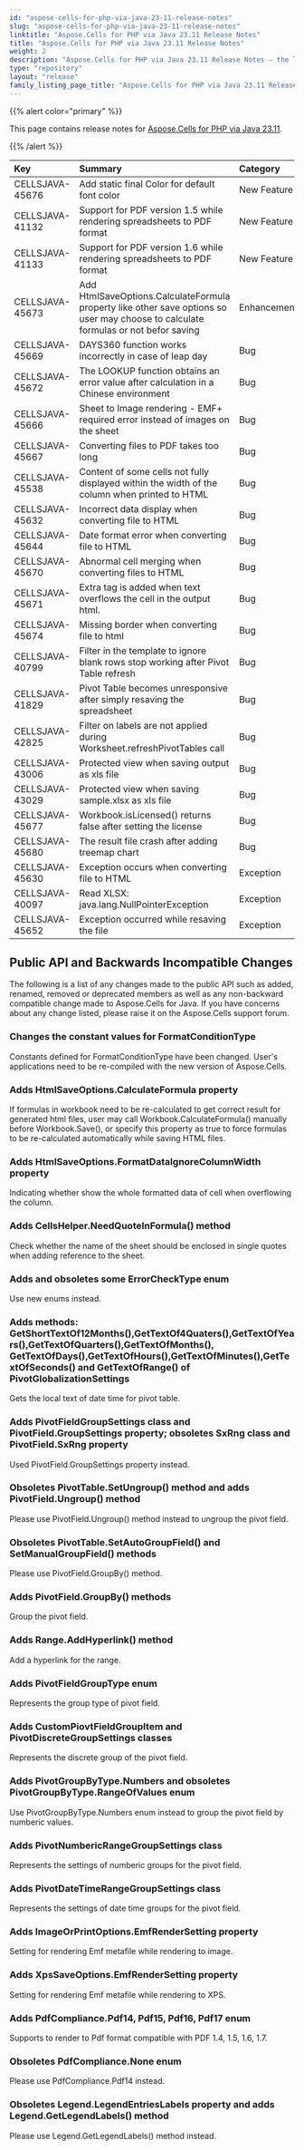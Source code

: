 ```yaml
---
id: "aspose-cells-for-php-via-java-23-11-release-notes"
slug: "aspose-cells-for-php-via-java-23-11-release-notes"
linktitle: "Aspose.Cells for PHP via Java 23.11 Release Notes"
title: "Aspose.Cells for PHP via Java 23.11 Release Notes"
weight: 2
description: "Aspose.Cells for PHP via Java 23.11 Release Notes – the latest updates and fixes."
type: "repository"
layout: "release"
family_listing_page_title: "Aspose.Cells for PHP via Java 23.11 Release Notes"
---
```


{{% alert color="primary" %}}

This page contains release notes for [Aspose.Cells for PHP via Java 23.11](https://releases.aspose.com/cells/php/new-releases/aspose.cells-for-php-via-java-23.11/).

{{% /alert %}}

|**Key**|**Summary**|**Category**|
| :- | :- | :- |
|CELLSJAVA-45676|Add static final Color for default font color|New Feature
|CELLSJAVA-41132|Support for PDF version 1.5 while rendering spreadsheets to PDF format|New Feature
|CELLSJAVA-41133|Support for PDF version 1.6 while rendering spreadsheets to PDF format|New Feature
|CELLSJAVA-45673|Add HtmlSaveOptions.CalculateFormula property like other save options so user may choose to calculate formulas or not befor saving|Enhancement
|CELLSJAVA-45669|DAYS360 function works incorrectly in case of leap day|Bug
|CELLSJAVA-45672|The LOOKUP function obtains an error value after calculation in a Chinese environment|Bug
|CELLSJAVA-45666|Sheet to Image rendering - EMF+ required error instead of images on the sheet|Bug
|CELLSJAVA-45667|Converting files to PDF takes too long|Bug
|CELLSJAVA-45538|Content of some cells not fully displayed within the width of the column when printed to HTML |Bug
|CELLSJAVA-45632|Incorrect data display when converting file to HTML|Bug
|CELLSJAVA-45644|Date format error when converting file to HTML|Bug
|CELLSJAVA-45670|Abnormal cell merging when converting files to HTML|Bug
|CELLSJAVA-45671|Extra tag is added when text overflows the cell in the output html.|Bug
|CELLSJAVA-45674|Missing border when converting file to html|Bug
|CELLSJAVA-40799|Filter in the template to ignore blank rows stop working after Pivot Table refresh|Bug
|CELLSJAVA-41829|Pivot Table becomes unresponsive after simply resaving the spreadsheet|Bug
|CELLSJAVA-42825|Filter on labels are not applied during Worksheet.refreshPivotTables call|Bug
|CELLSJAVA-43006|Protected view when saving output as xls file|Bug
|CELLSJAVA-43029|Protected view when saving sample.xlsx as xls file|Bug
|CELLSJAVA-45677|Workbook.isLicensed() returns false after setting the license|Bug
|CELLSJAVA-45680|The result file crash after adding treemap chart|Bug
|CELLSJAVA-45630|Exception occurs when converting file to HTML|Exception
|CELLSJAVA-40097|Read XLSX: java.lang.NullPointerException|Exception
|CELLSJAVA-45652|Exception occurred while resaving the file|Exception

## **Public API and Backwards Incompatible Changes**

The following is a list of any changes made to the public API such as added, renamed, removed or deprecated members as well as any non-backward compatible change made to Aspose.Cells for Java. If you have concerns about any change listed, please raise it on the Aspose.Cells support forum.

### **Changes the constant values for FormatConditionType**

Constants defined for FormatConditionType have been changed. User's applications need to be re-compiled with the new version of Aspose.Cells.

### **Adds HtmlSaveOptions.CalculateFormula property**

If formulas in workbook need to be re-calculated to get correct result for generated html files, user may call Workbook.CalculateFormula() manually before Workbook.Save(), or specify this property as true to force formulas to be re-calculated automatically while saving HTML files.

### **Adds HtmlSaveOptions.FormatDataIgnoreColumnWidth property**

 Indicating whether show the whole formatted data of cell when overflowing the column.

### **Adds CellsHelper.NeedQuoteInFormula() method**

Check whether the name of the sheet should be enclosed in single quotes when adding reference to the sheet.

### **Adds and obsoletes some ErrorCheckType enum**

Use new enums instead.

### **Adds methods: GetShortTextOf12Months(),GetTextOf4Quaters(),GetTextOfYears(),GetTextOfQuarters(),GetTextOfMonths(), GetTextOfDays(),GetTextOfHours(),GetTextOfMinutes(),GetTextOfSeconds() and GetTextOfRange() of PivotGlobalizationSettings**

Gets the local text of date time for pivot table.

### **Adds PivotFieldGroupSettings class and PivotField.GroupSettings property; obsoletes SxRng class and PivotField.SxRng property**

Used PivotField.GroupSettings property instead.

### **Obsoletes PivotTable.SetUngroup() method and adds PivotField.Ungroup() method**

Please use PivotField.Ungroup() method instead to ungroup the pivot field.

### **Obsoletes PivotTable.SetAutoGroupField() and SetManualGroupField() methods**

Please use PivotField.GroupBy() method.

### **Adds PivotField.GroupBy() methods**

Group the pivot field.

### **Adds Range.AddHyperlink() method**

Add a hyperlink for the range.

### **Adds PivotFieldGroupType enum**

Represents the group type of pivot field.

### **Adds CustomPiovtFieldGroupItem and PivotDiscreteGroupSettings classes**

Represents the discrete group of the pivot field.

### **Adds PivotGroupByType.Numbers and obsoletes PivotGroupByType.RangeOfValues enum**

Use PivotGroupByType.Numbers enum instead to group the pivot field by numberic values.

### **Adds PivotNumbericRangeGroupSettings class**

Represents the settings of numberic groups for the pivot field.

### **Adds PivotDateTimeRangeGroupSettings class**

Represents the settings of date time groups for the pivot field.

### **Adds ImageOrPrintOptions.EmfRenderSetting property**

Setting for rendering Emf metafile while rendering to image.

### **Adds XpsSaveOptions.EmfRenderSetting property**

Setting for rendering Emf metafile while rendering to XPS.

### **Adds PdfCompliance.Pdf14, Pdf15, Pdf16, Pdf17 enum**

Supports to render to Pdf format compatible with PDF 1.4, 1.5, 1.6, 1.7.

### **Obsoletes PdfCompliance.None enum**

Please use PdfCompliance.Pdf14 instead.

### **Obsoletes Legend.LegendEntriesLabels property and adds Legend.GetLegendLabels() method**

Please use Legend.GetLegendLabels() method instead.

